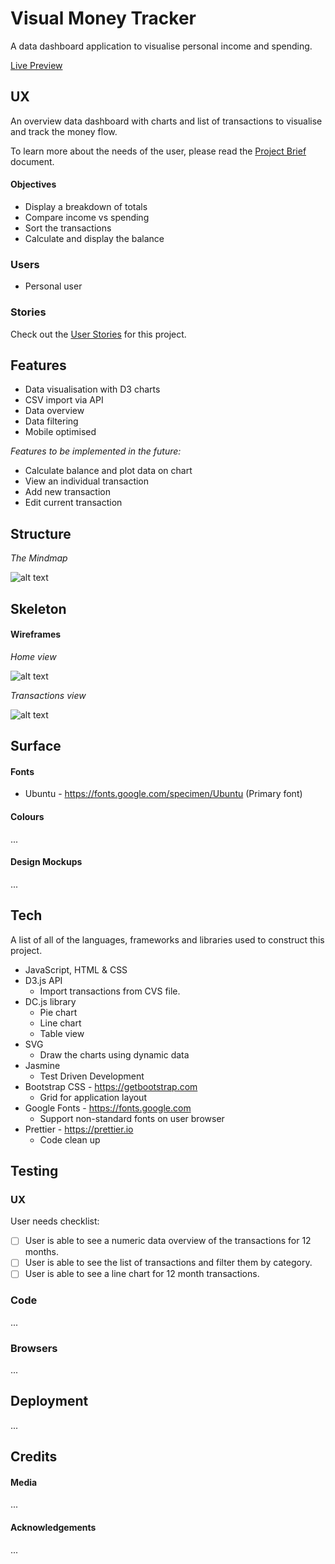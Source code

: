 # Visual Money Tracker

A data dashboard application to visualise personal income and spending.

[Live Preview](https://elastic-hawking-05c821.netlify.com/)

## UX

An overview data dashboard with charts and list of transactions to visualise and track the money flow.

To learn more about the needs of the user, please read the [Project Brief](ux/Project_Brief.md) document.

#### Objectives

- Display a breakdown of totals
- Compare income vs spending
- Sort the transactions
- Calculate and display the balance

### Users

- Personal user

### Stories

Check out the [User Stories](ux/Project_Brief.md) for this project.

## Features

- Data visualisation with D3 charts
- CSV import via API
- Data overview
- Data filtering
- Mobile optimised

_Features to be implemented in the future:_

- Calculate balance and plot data on chart
- View an individual transaction
- Add new transaction
- Edit current transaction

## Structure

_The Mindmap_

![alt text](ux/Wireframes/Mindmap.png)

## Skeleton

#### Wireframes

_Home view_

![alt text](ux/Wireframes/Home.png)

_Transactions view_

![alt text](ux/Wireframes/Transactions.png)

## Surface

#### Fonts

- Ubuntu - https://fonts.google.com/specimen/Ubuntu (Primary font)

#### Colours

...

#### Design Mockups

...

## Tech

A list of all of the languages, frameworks and libraries used to construct this project.

- JavaScript, HTML & CSS
- D3.js API
  - Import transactions from CVS file.
- DC.js library
  - Pie chart
  - Line chart
  - Table view
- SVG
  - Draw the charts using dynamic data
- Jasmine
  - Test Driven Development
- Bootstrap CSS - https://getbootstrap.com
  - Grid for application layout
- Google Fonts - https://fonts.google.com
  - Support non-standard fonts on user browser
- Prettier - https://prettier.io
  - Code clean up

## Testing

### UX

User needs checklist:

- [ ] User is able to see a numeric data overview of the transactions for 12 months.
- [ ] User is able to see the list of transactions and filter them by category.
- [ ] User is able to see a line chart for 12 month transactions.

### Code

...

### Browsers

...

## Deployment

...

## Credits

#### Media

...

#### Acknowledgements

...
